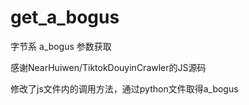 # get_a_bogus
字节系 a_bogus 参数获取  

感谢NearHuiwen/TiktokDouyinCrawler的JS源码  

修改了js文件内的调用方法，通过python文件取得a_bogus
